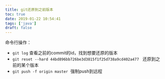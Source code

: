 ```yaml
---
title: git还原到之前版本
toc: true
date: 2019-01-22 10:54:41
tags: ['java']
draft: false
---
```


命令行操作：
- `git log` 查看之前的commit的id，找到想要还原的版本
- `git reset --hard 44bd896bb726be3d3815f1f25d738a9cd402a477`   还原到之前的某个版本
- `git push -f origin master`  强制push到远程